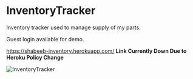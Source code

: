 # InventoryTracker
Inventory tracker used to manage supply of my parts.

Guest login available for demo.

https://shabeeb-inventory.herokuapp.com/ **Link Currently Down Due to Heroku Policy Change**

![InventoryTracker](https://user-images.githubusercontent.com/11233745/152056120-b1be7169-384e-42af-8859-368f3cd2ec5e.gif)
